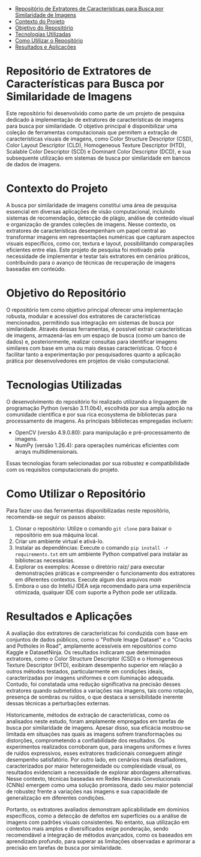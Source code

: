 - [Repositório de Extratores de Características para Busca por Similaridade de Imagens](#repositório-de-extratores-de-características-para-busca-por-similaridade-de-imagens)
- [Contexto do Projeto](#contexto-do-projeto)
- [Objetivo do Repositório](#objetivo-do-repositório)
- [Tecnologias Utilizadas](#tecnologias-utilizadas)
- [Como Utilizar o Repositório](#como-utilizar-o-repositório)
- [Resultados e Aplicações](#resultados-e-aplicações)


# Repositório de Extratores de Características para Busca por Similaridade de Imagens
Este repositório foi desenvolvido como parte de um projeto de pesquisa dedicado à implementação de extratores de características de imagens para busca por similaridade. O objetivo principal é disponibilizar uma coleção de ferramentas computacionais que permitem a extração de características visuais de imagens, como Color Structure Descriptor (CSD), Color Layout Descriptor (CLD), Homogeneous Texture Descriptor (HTD), Scalable Color Descriptor (SCD) e Dominant Color Descriptor (DCD), e sua subsequente utilização em sistemas de busca por similaridade em bancos de dados de imagens.

# Contexto do Projeto
A busca por similaridade de imagens constitui uma área de pesquisa essencial em diversas aplicações de visão computacional, incluindo sistemas de recomendação, detecção de plágio, análise de conteúdo visual e organização de grandes coleções de imagens. Nesse contexto, os extratores de características desempenham um papel central ao transformar imagens em representações numéricas que capturam aspectos visuais específicos, como cor, textura e layout, possibilitando comparações eficientes entre elas. Este projeto de pesquisa foi motivado pela necessidade de implementar e testar tais extratores em cenários práticos, contribuindo para o avanço de técnicas de recuperação de imagens baseadas em conteúdo.

# Objetivo do Repositório
O repositório tem como objetivo principal oferecer uma implementação robusta, modular e acessível dos extratores de características mencionados, permitindo sua integração em sistemas de busca por similaridade. Através dessas ferramentas, é possível extrair características de imagens, armazená-las em um espaço de busca (como um banco de dados) e, posteriormente, realizar consultas para identificar imagens similares com base em uma ou mais dessas características. O foco é facilitar tanto a experimentação por pesquisadores quanto a aplicação prática por desenvolvedores em projetos de visão computacional.

# Tecnologias Utilizadas
O desenvolvimento do repositório foi realizado utilizando a linguagem de programação Python (versão 3.11.0b4), escolhida por sua ampla adoção na comunidade científica e por sua rica ecosystema de bibliotecas para processamento de imagens. As principais bibliotecas empregadas incluem:

- OpenCV (versão 4.9.0.80): para manipulação e pré-processamento de imagens.
- NumPy (versão 1.26.4): para operações numéricas eficientes com arrays multidimensionais.

Essas tecnologias foram selecionadas por sua robustez e compatibilidade com os requisitos computacionais do projeto.

# Como Utilizar o Repositório
Para fazer uso das ferramentas disponibilizadas neste repositório, recomenda-se seguir os passos abaixo:

1. Clonar o repositório: Utilize o comando `git clone` para baixar o repositório em sua máquina local.
2. Criar um ambiente virtual e ativá-lo. 
3. Instalar as dependências: Execute o comando `pip install -r requirements.txt` em um ambiente Python compatível para instalar as bibliotecas necessárias.
4. Explorar os exemplos: Acesse o diretório raiz/ para executar demonstrações práticas e compreender o funcionamento dos extratores em diferentes contextos. Execute algum dos arquivos *main*
5. Embora o uso do IntelliJ IDEA seja recomendado para uma experiência otimizada, qualquer IDE com suporte a Python pode ser utilizada.

# Resultados e Aplicações
A avaliação dos extratores de características foi conduzida com base em conjuntos de dados públicos, como o "Pothole Image Dataset" e o "Cracks and Potholes in Road", amplamente acessíveis em repositórios como Kaggle e DatasetNinja. Os resultados indicaram que determinados extratores, como o Color Structure Descriptor (CSD) e o Homogeneous Texture Descriptor (HTD), exibiram desempenho superior em relação a outros métodos testados, particularmente em condições ideais, caracterizadas por imagens uniformes e com iluminação adequada. Contudo, foi constatada uma redução significativa na precisão desses extratores quando submetidos a variações nas imagens, tais como rotação, presença de sombras ou ruídos, o que destaca a sensibilidade inerente dessas técnicas a perturbações externas.

Historicamente, métodos de extração de características, como os analisados neste estudo, foram amplamente empregados em tarefas de busca por similaridade de imagens. Apesar disso, sua eficácia mostrou-se limitada em situações nas quais as imagens sofrem transformações ou distorções, comprometendo a confiabilidade dos resultados. Os experimentos realizados corroboram que, para imagens uniformes e livres de ruídos expressivos, esses extratores tradicionais conseguem atingir desempenho satisfatório. Por outro lado, em cenários mais desafiadores, caracterizados por maior heterogeneidade ou complexidade visual, os resultados evidenciam a necessidade de explorar abordagens alternativas. Nesse contexto, técnicas baseadas em Redes Neurais Convolucionais (CNNs) emergem como uma solução promissora, dado seu maior potencial de robustez frente a variações nas imagens e sua capacidade de generalização em diferentes condições.

Portanto, os extratores avaliados demonstram aplicabilidade em domínios específicos, como a detecção de defeitos em superfícies ou a análise de imagens com padrões visuais consistentes. No entanto, sua utilização em contextos mais amplos e diversificados exige ponderação, sendo recomendável a integração de métodos avançados, como os baseados em aprendizado profundo, para superar as limitações observadas e aprimorar a precisão em tarefas de busca por similaridade.